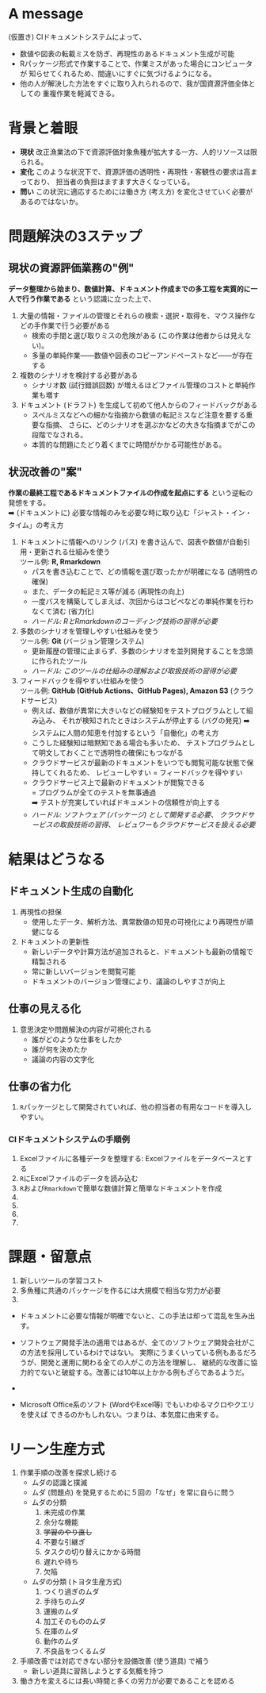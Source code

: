 
# A message
(仮置き) CIドキュメントシステムによって、
* 数値や図表の転載ミスを防ぎ、再現性のあるドキュメント生成が可能
* Rパッケージ形式で作業することで、作業ミスがあった場合にコンピュータが
  知らせてくれるため、間違いにすぐに気づけるようになる。
* 他の人が解決した方法をすぐに取り入れられるので、我が国資源評価全体としての
  重複作業を軽減できる。

# 背景と着眼
* __現状__ 改正漁業法の下で資源評価対象魚種が拡大する一方、人的リソースは限られる。  
* __変化__ このような状況下で、資源評価の透明性・再現性・客観性の要求は高まっており、 
  担当者の負担はますます大きくなっている。
* __問い__ この状況に適応するためには働き方 (考え方) を変化させていく必要があるのではないか。  

# 問題解決の3ステップ
## 現状の資源評価業務の"例"
__データ整理から始まり、数値計算、ドキュメント作成までの多工程を実質的に一人で行う作業である__
という認識に立った上で、
1. 大量の情報・ファイルの管理とそれらの検索・選択・取得を、マウス操作などの手作業で行う必要がある
    * 検索の手間と選び取りミスの危険がある (この作業は他者からは見えない)。
    * 多量の単純作業——数値や図表のコピーアンドペーストなど——が存在する
2. 複数のシナリオを検討する必要がある
    * シナリオ数 (試行錯誤回数) が増えるほどファイル管理のコストと単純作業も増す
3. ドキュメント (ドラフト) を生成して初めて他人からのフィードバックがある
    * スペルミスなどへの細かな指摘から数値の転記ミスなど注意を要する重要な指摘、
      さらに、どのシナリオを選ぶかなどの大きな指摘までがこの段階でなされる。
    * 本質的な問題にたどり着くまでに時間がかかる可能性がある。

## 状況改善の"案"
__作業の最終工程であるドキュメントファイルの作成を起点にする__ という逆転の発想をする。  
:arrow_right: (ドキュメントに) 必要な情報のみを必要な時に取り込む「ジャスト・イン・タイム」の考え方
1. ドキュメントに情報へのリンク (パス) を書き込んで、図表や数値が自動引用・更新される仕組みを使う  
    ツール例: __R, Rmarkdown__  
    * パスを書き込むことで、どの情報を選び取ったかが明確になる (透明性の確保)
    * また、データの転記ミス等が減る (再現性の向上)
    * 一度パスを構築してしまえば、次回からはコピペなどの単純作業を行わなくて済む (省力化)
    * _ハードル: RとRmarkdownのコーディング技術の習得が必要_
2. 多数のシナリオを管理しやすい仕組みを使う  
    ツール例: __Git__ (バージョン管理システム)  
    * 更新履歴の管理に止まらず、多数のシナリオを並列開発することを念頭に作られたツール
    * _ハードル: このツールの仕組みの理解および取扱技術の習得が必要_
3. フィードバックを得やすい仕組みを使う  
    ツール例: __GitHub (GitHub Actions、GitHub Pages), Amazon S3__ (クラウドサービス)  
    * 例えば、数値が異常に大きいなどの経験知をテストプログラムとして組み込み、
      それが検知されたときはシステムが停止する (バグの発見)
      :arrow_right: システムに人間の知恵を付加するという「自働化」の考え方
    * こうした経験知は暗黙知である場合も多いため、
      テストプログラムとして明文しておくことで透明性の確保にもつながる
    * クラウドサービスが最新のドキュメントをいつでも閲覧可能な状態で保持してくれるため、
      レビューしやすい = フィードバックを得やすい
    * クラウドサービス上で最新のドキュメントが閲覧できる  
      = プログラムが全てのテストを無事通過  
      :arrow_right: テストが充実していればドキュメントの信頼性が向上する
    * _ハードル: ソフトウェア (パッケージ) として開発する必要、
      クラウドサービスの取扱技術の習得、
      レビュワーもクラウドサービスを扱える必要_

# 結果はどうなる
## ドキュメント生成の自動化
1. 再現性の担保
    * 使用したデータ、解析方法、異常数値の知見の可視化により再現性が頑健になる
2. ドキュメントの更新性
    * 新しいデータや計算方法が追加されると、ドキュメントも最新の情報で精製される
    * 常に新しいバージョンを閲覧可能
    * ドキュメントのバージョン管理により、議論のしやすさが向上

## 仕事の見える化
1. 意思決定や問題解決の内容が可視化される
    * 誰がどのような仕事をしたか
    * 誰が何を決めたか
    * 議論の内容の文字化

## 仕事の省力化
1. `R`パッケージとして開発されていれば、他の担当者の有用なコードを導入しやすい。

### CIドキュメントシステムの手順例
1. Excelファイルに各種データを整理する: Excelファイルをデータベースとする
2. `R`にExcelファイルのデータを読み込む
3. `R`および`Rmarkdown`で簡単な数値計算と簡単なドキュメントを作成
4. 
5. 
6. 
7. 


# 課題・留意点
1. 新しいツールの学習コスト
2. 多魚種に共通のパッケージを作るには大規模で相当な労力が必要
3. 

* ドキュメントに必要な情報が明確でないと、この手法は却って混乱を生み出す。

* ソフトウェア開発手法の適用ではあるが、全てのソフトウェア開発会社がこの方法を採用しているわけではない。
  実際にうまくいっている例もあるだろうが、開発と運用に関わる全ての人がこの方法を理解し、
  継続的な改善に協力的でないと破綻する。改善には10年以上かかる例もざらであるようだ。

* 

* Microsoft Office系のソフト (WordやExcel等) でもいわゆるマクロやクエリを使えば
  できるのかもしれない。つまりは、本気度に由来する。

# リーン生産方式
1. 作業手順の改善を探求し続ける
    * ムダの認識と撲滅
    * ムダ (問題点) を発見するために５回の「なぜ」を常に自らに問う
    * ムダの分類
        1. 未完成の作業
        2. 余分な機能
        3. ~~学習のやり直し~~
        4. 不要な引継ぎ
        5. タスクの切り替えにかかる時間
        6. 遅れや待ち
        7. 欠陥
    * ムダの分類 (トヨタ生産方式)
        1. つくり過ぎのムダ
        2. 手待ちのムダ
        3. 運搬のムダ
        4. 加工そのもののムダ
        5. 在庫のムダ
        6. 動作のムダ
        7. 不良品をつくるムダ
2. 手順改善では対応できない部分を設備改善 (使う道具) で補う
    * 新しい道具に習熟しようとする気概を持つ
3. 働き方を変えるには長い時間と多くの労力が必要であることを認める

